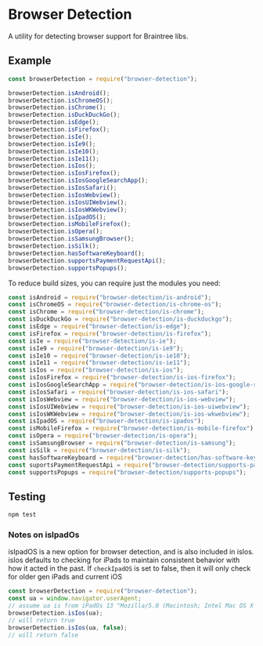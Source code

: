 # Browser Detection

A utility for detecting browser support for Braintree libs.

## Example

```js
const browserDetection = require("browser-detection");

browserDetection.isAndroid();
browserDetection.isChromeOS();
browserDetection.isChrome();
browserDetection.isDuckDuckGo();
browserDetection.isEdge();
browserDetection.isFirefox();
browserDetection.isIe();
browserDetection.isIe9();
browserDetection.isIe10();
browserDetection.isIe11();
browserDetection.isIos();
browserDetection.isIosFirefox();
browserDetection.isIosGoogleSearchApp();
browserDetection.isIosSafari();
browserDetection.isIosWebview();
browserDetection.isIosUIWebview();
browserDetection.isIosWKWebview();
browserDetection.isIpadOS();
browserDetection.isMobileFirefox();
browserDetection.isOpera();
browserDetection.isSamsungBrowser();
browserDetection.isSilk();
browserDetection.hasSoftwareKeyboard();
browserDetection.supportsPaymentRequestApi();
browserDetection.supportsPopups();
```

To reduce build sizes, you can require just the modules you need:

```js
const isAndroid = require("browser-detection/is-android");
const isChromeOS = require("browser-detection/is-chrome-os");
const isChrome = require("browser-detection/is-chrome");
const isDuckDuckGo = require("browser-detection/is-duckduckgo");
const isEdge = require("browser-detection/is-edge");
const isFirefox = require("browser-detection/is-firefox");
const isIe = require("browser-detection/is-ie");
const isIe9 = require("browser-detection/is-ie9");
const isIe10 = require("browser-detection/is-ie10");
const isIe11 = require("browser-detection/is-ie11");
const isIos = require("browser-detection/is-ios");
const isIosFirefox = require("browser-detection/is-ios-firefox");
const isIosGoogleSearchApp = require("browser-detection/is-ios-google-search-app");
const isIosSafari = require("browser-detection/is-ios-safari");
const isIosWebview = require("browser-detection/is-ios-webview");
const isIosUIWebview = require("browser-detection/is-ios-uiwebview");
const isIosWKWebview = require("browser-detection/is-ios-wkwebview");
const isIpadOS = require("browser-detection/is-ipados");
const isMobileFirefox = require("browser-detection/is-mobile-firefox");
const isOpera = require("browser-detection/is-opera");
const isSamsungBrowser = require("browser-detection/is-samsung");
const isSilk = require("browser-detection/is-silk");
const hasSoftwareKeyboard = require("browser-detection/has-software-keyboard");
const suportsPaymentRequestApi = require("browser-detection/supports-payment-request-api");
const supportsPopups = require("browser-detection/supports-popups");
```

## Testing

```sh
npm test
```
### Notes on isIpadOs

isIpadOS is a new option for browser detection, and is also included in isIos. isIos defaults to checking for iPads to maintain consistent behavior with how it acted in the past. If `checkIpadOS` is set to false, then it will only check for older gen iPads and current iOS
```js
const browserDetection = require("browser-detection");
const ua = window.navigator.userAgent;
// assume ua is from iPadOs 13 "Mozilla/5.0 (Macintosh; Intel Mac OS X 10_15_7) AppleWebKit/605.1.15 (KHTML, like Gecko) Version/16.4 Safari/605.1.15"
browserDetection.isIos(ua);
// will return true
browserDetection.isIos(ua, false);
// will return false
```
